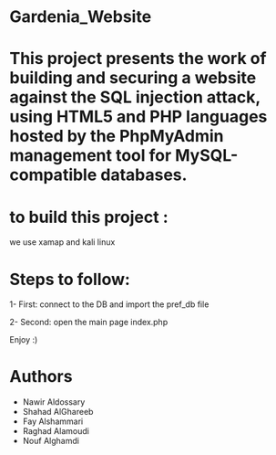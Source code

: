 # Gardenia_Website
This project presents the work of building and securing a website against the SQL injection attack, using HTML5 and PHP languages hosted by the PhpMyAdmin management tool for MySQL-compatible databases.
=
to build this project :
=
we use xamap and kali linux

Steps to follow:
=

1- First: connect to the DB and import the pref_db file

2- Second: open the main page index.php

Enjoy :)

Authors
=

- Nawir Aldossary
- Shahad AlGhareeb 
- Fay Alshammari 
- Raghad Alamoudi
- Nouf Alghamdi 
